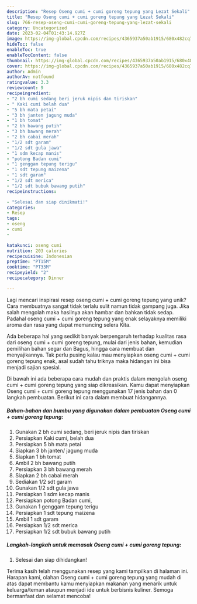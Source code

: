 ```yaml
---
description: "Resep Oseng cumi + cumi goreng tepung yang Lezat Sekali"
title: "Resep Oseng cumi + cumi goreng tepung yang Lezat Sekali"
slug: 766-resep-oseng-cumi-cumi-goreng-tepung-yang-lezat-sekali
category: Uncategorized
date: 2023-02-04T01:43:14.927Z
image: https://img-global.cpcdn.com/recipes/4365937a50ab1915/680x482cq70/oseng-cumi-cumi-goreng-tepung-foto-resep-utama.jpg
hideToc: false
enableToc: true
enableTocContent: false
thumbnail: https://img-global.cpcdn.com/recipes/4365937a50ab1915/680x482cq70/oseng-cumi-cumi-goreng-tepung-foto-resep-utama.jpg
cover: https://img-global.cpcdn.com/recipes/4365937a50ab1915/680x482cq70/oseng-cumi-cumi-goreng-tepung-foto-resep-utama.jpg
author: Admin
authorAv: notfound
ratingvalue: 3.3
reviewcount: 9
recipeingredient:
- "2 bh cumi sedang beri jeruk nipis dan tiriskan"
- " Kaki cumi belah dua"
- "5 bh mata petai"
- "3 bh janten jagung muda"
- "1 bh tomat"
- "2 bh bawang putih"
- "3 bh bawang merah"
- "2 bh cabai merah"
- "1/2 sdt garam"
- "1/2 sdt gula jawa"
- "1 sdm kecap manis"
- "potong Badan cumi"
- "1 genggam tepung terigu"
- "1 sdt tepung maizena"
- "1 sdt garam"
- "1/2 sdt merica"
- "1/2 sdt bubuk bawang putih"
recipeinstructions:

- "Selesai dan siap dinikmati!"
categories:
- Resep
tags:
- oseng
- cumi
- 

katakunci: oseng cumi  
nutrition: 203 calories
recipecuisine: Indonesian
preptime: "PT15M"
cooktime: "PT33M"
recipeyield: "2"
recipecategory: Dinner

---
```





Lagi mencari inspirasi resep oseng cumi + cumi goreng tepung yang unik? Cara membuatnya sangat tidak terlalu sulit namun tidak gampang juga. Jika salah mengolah maka hasilnya akan hambar dan bahkan tidak sedap. Padahal oseng cumi + cumi goreng tepung yang enak selayaknya memiliki aroma dan rasa yang dapat memancing selera Kita.





Ada beberapa hal yang sedikit banyak berpengaruh terhadap kualitas rasa dari oseng cumi + cumi goreng tepung, mulai dari jenis bahan, kemudian pemilihan bahan segar dan Bagus, hingga cara membuat dan menyajikannya. Tak perlu pusing kalau mau menyiapkan oseng cumi + cumi goreng tepung enak,      asal sudah tahu triknya maka hidangan ini bisa menjadi sajian spesial.





















Di bawah ini ada beberapa cara mudah dan praktis dalam mengolah oseng cumi + cumi goreng tepung yang siap dikreasikan. Kamu dapat menyiapkan Oseng cumi + cumi goreng tepung menggunakan 17 jenis bahan dan 0 langkah pembuatan. Berikut ini cara dalam membuat hidangannya.

<!--inarticleads1-->

##### Bahan-bahan dan bumbu yang digunakan dalam pembuatan Oseng cumi + cumi goreng tepung:

1. Gunakan 2 bh cumi sedang, beri jeruk nipis dan tiriskan
1. Persiapkan  Kaki cumi, belah dua
1. Persiapkan 5 bh mata petai
1. Siapkan 3 bh janten/ jagung muda
1. Siapkan 1 bh tomat
1. Ambil 2 bh bawang putih
1. Persiapkan 3 bh bawang merah
1. Siapkan 2 bh cabai merah
1. Sediakan 1/2 sdt garam
1. Gunakan 1/2 sdt gula jawa
1. Persiapkan 1 sdm kecap manis
1. Persiapkan potong Badan cumi,
1. Gunakan 1 genggam tepung terigu
1. Persiapkan 1 sdt tepung maizena
1. Ambil 1 sdt garam
1. Persiapkan 1/2 sdt merica
1. Persiapkan 1/2 sdt bubuk bawang putih




<!--inarticleads2-->

##### Langkah-langkah untuk memasak Oseng cumi + cumi goreng tepung:


1. Selesai dan siap dihidangkan!



Terima kasih telah menggunakan resep yang kami tampilkan di halaman ini. Harapan kami, olahan Oseng cumi + cumi goreng tepung yang mudah di atas dapat membantu kamu menyiapkan makanan yang menarik untuk keluarga/teman ataupun menjadi ide untuk berbisnis kuliner. Semoga bermanfaat dan selamat mencoba!
